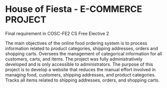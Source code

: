 # House of Fiesta - E-COMMERCE PROJECT

Final requirement in COSC-FE2 CS Free Elective 2

The main objectives of the online food ordering system is to process information related to product categories, shipping addresses, orders and shopping carts. Oversees the management of categorical information for all customers, carts, and items. The project was fully administratively developed and is only accessible to administrators. The purpose of this project is to develop a website that reduces the  manual effort involved in managing food, customers, shipping addresses, and product categories. Tracks all items related to shipping addresses, orders, and shopping carts.
